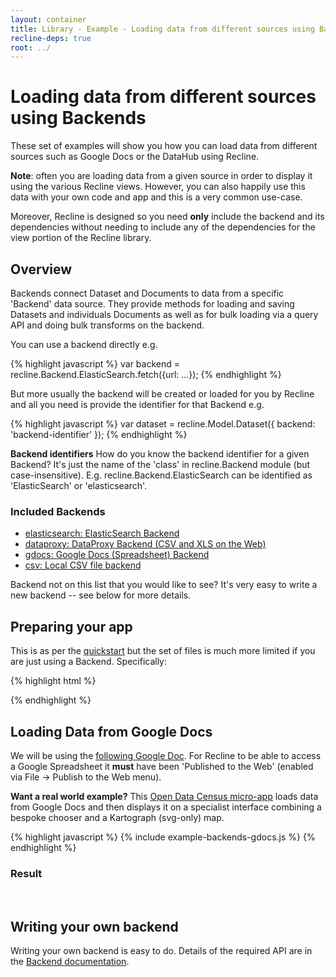 ```yaml
---
layout: container
title: Library - Example - Loading data from different sources using Backends
recline-deps: true
root: ../
---
```


<div class="page-header">
  <h1>
    Loading data from different sources using Backends
  </h1>
</div>

These set of examples will show you how you can load data from different
sources such as Google Docs or the DataHub using Recline.

<div class="alert alert-info">
<p><strong>Note</strong>: often you are loading data from a given source in
order to display it using the various Recline views. However, you can also
happily use this data with your own code and app and this is a very common
use-case.</p>
<p>Moreover, Recline is designed so you need <strong>only</strong> include the
backend and its dependencies without needing to include any of the dependencies
for the view portion of the Recline library.</p>
</div>

## Overview

Backends connect Dataset and Documents to data from a specific 'Backend' data
source. They provide methods for loading and saving Datasets and individuals
Documents as well as for bulk loading via a query API and doing bulk transforms
on the backend.

You can use a backend directly e.g.

{% highlight javascript %}
var backend = recline.Backend.ElasticSearch.fetch({url: ...});
{% endhighlight %}

But more usually the backend will be created or loaded for you by Recline and all you need is provide the identifier for that Backend e.g.

{% highlight javascript %}
var dataset = recline.Model.Dataset({
  backend: 'backend-identifier'
});
{% endhighlight %}

<div class="alert alert-info">
<strong>Backend identifiers</strong>
How do you know the backend identifier for a given Backend? It's just the name of the 'class' in recline.Backend module (but case-insensitive). E.g. recline.Backend.ElasticSearch can be identified as 'ElasticSearch' or 'elasticsearch'.
</div>

### Included Backends

* [elasticsearch: ElasticSearch Backend](docs/backend/elasticsearch.html)
* [dataproxy: DataProxy Backend (CSV and XLS on the Web)](docs/backend/dataproxy.html)
* [gdocs: Google Docs (Spreadsheet) Backend](docs/backend/gdocs.html)
* [csv: Local CSV file backend](docs/backend/csv.html)

Backend not on this list that you would like to see? It's very easy to write a new backend -- see below for more details.

## Preparing your app

This is as per the [quickstart](example-quickstart.html) but the set of files is much more limited if you are just using a Backend. Specifically:

{% highlight html %}
<!-- 3rd party dependencies -->
<script type="text/javascript" src="vendor/jquery/1.7.1/jquery.js"></script>
<script type="text/javascript" src="vendor/underscore/1.1.6/underscore.js"></script>
<script type="text/javascript" src="vendor/backbone/0.5.1/backbone.js"></script>
<!-- include the backend code you need e.g. here for gdocs -->
<script type="text/javascript" src="src/backend/gdocs.js"></script>

<!-- Or you can just include all of recline. -->
<script type="text/javascript" src="dist/recline.js"></script>
{% endhighlight %}


## Loading Data from Google Docs

We will be using the [following Google
Doc](https://docs.google.com/spreadsheet/ccc?key=0Aon3JiuouxLUdGZPaUZsMjBxeGhfOWRlWm85MmV0UUE#gid=0).
For Recline to be able to access a Google Spreadsheet it **must** have been
'Published to the Web' (enabled via File -> Publish to the Web menu).

<div class="alert alert-info">
<strong>Want a real world example?</strong> This <a
href="http://okfnlabs.org/opendatacensus">Open Data Census micro-app</a> loads
data from Google Docs and then displays it on a specialist interface combining
a bespoke chooser and a Kartograph (svg-only) map.
</div>

{% highlight javascript %}
{% include example-backends-gdocs.js %}
{% endhighlight %}

### Result

<div id="my-gdocs" class="doc-ex-rendered">&nbsp;</div>

<script type="text/javascript">
{% include example-backends-gdocs.js %}
</script>


## Writing your own backend

Writing your own backend is easy to do. Details of the required API are in the
[Backend documentation](docs/backends.html).

